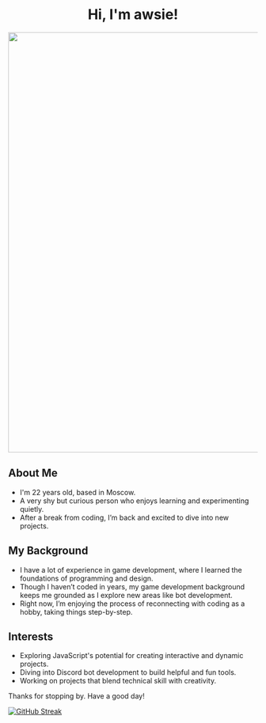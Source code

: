 <h1 align="center">Hi, I'm awsie!</h1>

<div align="center">
<img src="https://media1.tenor.com/m/9gGzM_Tl-UYAAAAC/renge-anime.gif" width="850"> 
</div>



<h2>About Me</h2>
<ul>
    <li>I'm 22 years old, based in Moscow.</li>
    <li>A very shy but curious person who enjoys learning and experimenting quietly.</li>
    <li>After a break from coding, I’m back and excited to dive into new projects.</li>
</ul>

<h2>My Background</h2>
<ul>
    <li>I have a lot of experience in game development, where I learned the foundations of programming and design.</li>
    <li>Though I haven’t coded in years, my game development background keeps me grounded as I explore new areas like bot development.</li>
    <li>Right now, I’m enjoying the process of reconnecting with coding as a hobby, taking things step-by-step.</li>
</ul>

<h2>Interests</h2>
<ul>
    <li>Exploring JavaScript's potential for creating interactive and dynamic projects.</li>
    <li>Diving into Discord bot development to build helpful and fun tools.</li>
    <li>Working on projects that blend technical skill with creativity.</li>  
</ul>

<p>Thanks for stopping by. Have a good day!</p>


<a href="https://git.io/streak-stats"><img src="https://github-readme-streak-stats.herokuapp.com?user=awsievanne&theme=material-palenight&border_radius=4&date_format=j%20M%5B%20Y%5D&mode=weekly&card_width=800&card_height=160&hide_total_contributions=true" alt="GitHub Streak" /></a>
